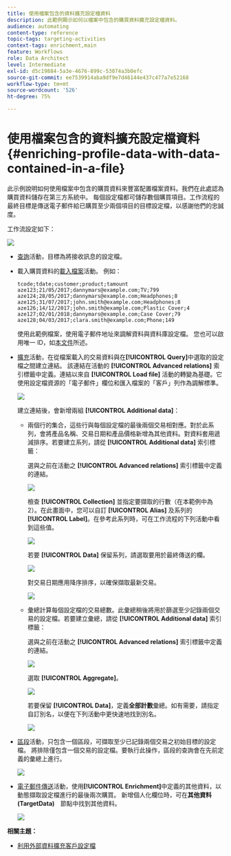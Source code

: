 ```yaml
---
title: 使用檔案包含的資料擴充設定檔資料
description: 此範例顯示如何以檔案中包含的購買資料擴充設定檔資料。
audience: automating
content-type: reference
topic-tags: targeting-activities
context-tags: enrichment,main
feature: Workflows
role: Data Architect
level: Intermediate
exl-id: d5c19884-5a3e-4676-899c-53074a3b0efc
source-git-commit: ee7539914aba9df9e7d46144e437c477a7e52168
workflow-type: tm+mt
source-wordcount: '526'
ht-degree: 75%

---
```


# 使用檔案包含的資料擴充設定檔資料 {#enriching-profile-data-with-data-contained-in-a-file}

此示例說明如何使用檔案中包含的購買資料來豐富配置檔案資料。我們在此處認為購買資料儲存在第三方系統中。 每個設定檔都可儲存數個購買項目。工作流程的最終目標是傳送電子郵件給已購買至少兩個項目的目標設定檔，以感謝他們的忠誠度。

工作流設定如下：

![](assets/enrichment_example_workflow.png)

* [查詢](../../automating/using/query.md)活動，目標為將接收訊息的設定檔。
* 載入購買資料的[載入檔案](../../automating/using/load-file.md)活動。 例如：

   ```
   tcode;tdate;customer;product;tamount
   aze123;21/05/2017;dannymars@example.com;TV;799
   aze124;28/05/2017;dannymars@example.com;Headphones;8
   aze125;31/07/2017;john.smith@example.com;Headphones;8
   aze126;14/12/2017;john.smith@example.com;Plastic Cover;4
   aze127;02/01/2018;dannymars@example.com;Case Cover;79
   aze128;04/03/2017;clara.smith@example.com;Phone;149
   ```

   使用此範例檔案，使用電子郵件地址來調解資料與資料庫設定檔。 您也可以啟用唯一 ID，如[本文件](../../developing/using/configuring-the-resource-s-data-structure.md#generating-a-unique-id-for-profiles-and-custom-resources)所述。

* [擴充](../../automating/using/enrichment.md)活動，在從檔案載入的交易資料與在&#x200B;**[!UICONTROL Query]**&#x200B;中選取的設定檔之間建立連結。 該連結在活動的 **[!UICONTROL Advanced relations]** 索引標籤中定義。連結以來自 **[!UICONTROL Load file]** 活動的轉變為基礎。它使用設定檔資源的「電子郵件」欄位和匯入檔案的「客戶」列作為調解標準。

   ![](assets/enrichment_example_workflow2.png)

   建立連結後，會新增兩組 **[!UICONTROL Additional data]**：

   * 兩個行的集合，這些行與每個設定檔的最後兩個交易相對應。對於此系列，會將產品名稱、交易日期和產品價格新增為其他資料。對資料套用遞減排序。若要建立系列，請從 **[!UICONTROL Additional data]** 索引標籤：

      選與之前在活動之 **[!UICONTROL Advanced relations]** 索引標籤中定義的連結。

      ![](assets/enrichment_example_workflow3.png)

      檢查 **[!UICONTROL Collection]** 並指定要擷取的行數（在本範例中為 2）。在此畫面中，您可以自訂 **[!UICONTROL Alias]** 及系列的 **[!UICONTROL Label]**。在參考此系列時，可在工作流程的下列活動中看到這些值。

      ![](assets/enrichment_example_workflow4.png)

      若要 **[!UICONTROL Data]** 保留系列，請選取要用於最終傳送的欄。

      ![](assets/enrichment_example_workflow6.png)

      對交易日期應用降序排序，以確保擷取最新交易。

      ![](assets/enrichment_example_workflow7.png)

   * 彙總計算每個設定檔的交易總數。此彙總稍後將用於篩選至少記錄兩個交易的設定檔。若要建立彙總，請從 **[!UICONTROL Additional data]** 索引標籤：

      選與之前在活動之 **[!UICONTROL Advanced relations]** 索引標籤中定義的連結。

      ![](assets/enrichment_example_workflow3.png)

      選取 **[!UICONTROL Aggregate]**。

      ![](assets/enrichment_example_workflow8.png)

      若要保留 **[!UICONTROL Data]**，定義&#x200B;**全部計數**&#x200B;彙總。如有需要，請指定自訂別名，以便在下列活動中更快速地找到別名。

      ![](assets/enrichment_example_workflow9.png)

* [區段](../../automating/using/segmentation.md)活動，只包含一個區段，可擷取至少已記錄兩個交易之初始目標的設定檔。 將排除僅包含一個交易的設定檔。要執行此操作，區段的查詢會在先前定義的彙總上進行。

   ![](assets/enrichment_example_workflow5.png)

* [電子郵件傳送](../../automating/using/email-delivery.md)活動，使用&#x200B;**[!UICONTROL Enrichment]**&#x200B;中定義的其他資料，以動態擷取設定檔進行的最後兩次購買。 新增個人化欄位時，可在&#x200B;**其他資料　(TargetData)**　節點中找到其他資料。

   ![](assets/enrichment_example_workflow10.png)

**相關主題：**

* [利用外部資料擴充客戶設定檔](https://helpx.adobe.com/tw/campaign/kb/simplify-campaign-management.html#Managedatatofuelengagingexperiences)

